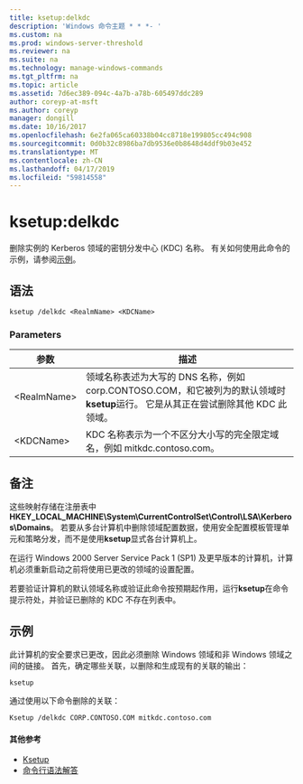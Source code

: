 ```yaml
---
title: ksetup:delkdc
description: 'Windows 命令主题 * * *- '
ms.custom: na
ms.prod: windows-server-threshold
ms.reviewer: na
ms.suite: na
ms.technology: manage-windows-commands
ms.tgt_pltfrm: na
ms.topic: article
ms.assetid: 7d6ec389-094c-4a7b-a78b-605497ddc289
author: coreyp-at-msft
ms.author: coreyp
manager: dongill
ms.date: 10/16/2017
ms.openlocfilehash: 6e2fa065ca60338b04cc8718e199805cc494c908
ms.sourcegitcommit: 0d0b32c8986ba7db9536e0b8648d4ddf9b03e452
ms.translationtype: MT
ms.contentlocale: zh-CN
ms.lasthandoff: 04/17/2019
ms.locfileid: "59814558"
---
```

# <a name="ksetupdelkdc"></a>ksetup:delkdc



删除实例的 Kerberos 领域的密钥分发中心 (KDC) 名称。 有关如何使用此命令的示例，请参阅[示例](#BKMK_Examples)。

## <a name="syntax"></a>语法

```
ksetup /delkdc <RealmName> <KDCName>
```

### <a name="parameters"></a>Parameters

|参数|描述|
|---------|-----------|
|\<RealmName>|领域名称表述为大写的 DNS 名称，例如 corp.CONTOSO.COM，和它被列为的默认领域时**ksetup**运行。 它是从其正在尝试删除其他 KDC 此领域。|
|\<KDCName>|KDC 名称表示为一个不区分大小写的完全限定域名，例如 mitkdc.contoso.com。|

## <a name="remarks"></a>备注

这些映射存储在注册表中**HKEY_LOCAL_MACHINE\System\CurrentControlSet\Control\LSA\Kerberos\Domains**。 若要从多台计算机中删除领域配置数据，使用安全配置模板管理单元和策略分发，而不是使用**ksetup**显式各台计算机上。

在运行 Windows 2000 Server Service Pack 1 (SP1) 及更早版本的计算机，计算机必须重新启动之前将使用已更改的领域的设置配置。

若要验证计算机的默认领域名称或验证此命令按预期起作用，运行**ksetup**在命令提示符处，并验证已删除的 KDC 不存在列表中。

## <a name="BKMK_Examples"></a>示例

此计算机的安全要求已更改，因此必须删除 Windows 领域和非 Windows 领域之间的链接。 首先，确定哪些关联，以删除和生成现有的关联的输出：
```
ksetup
```
通过使用以下命令删除的关联：
```
Ksetup /delkdc CORP.CONTOSO.COM mitkdc.contoso.com
```

#### <a name="additional-references"></a>其他参考

-   [Ksetup](ksetup.md)
-   [命令行语法解答](command-line-syntax-key.md)